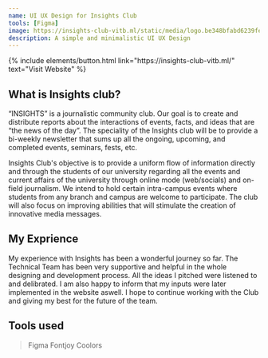 ```yaml
---
name: UI UX Design for Insights Club
tools: [Figma]
image: https://insights-club-vitb.ml/static/media/logo.be348bfabd6239fe96e4.png
description: A simple and minimalistic UI UX Design 
---
```


<p class="text-center">
{% include elements/button.html link="https://insights-club-vitb.ml/" text="Visit Website" %}
</p>

## What is Insights club?

“INSIGHTS” is a journalistic community club. Our goal is to create and distribute reports about the interactions of events, facts, and ideas that are “the news of the day”. The speciality of the Insights club will be to provide a bi-weekly newsletter that sums up all the ongoing, upcoming, and completed events, seminars, fests, etc.

Insights Club's objective is to provide a uniform flow of information directly and through the students of our university regarding all the events and current affairs of the university through online mode (web/socials) and on-field journalism. We intend to hold certain intra-campus events where students from any branch and campus are welcome to participate. The club will also focus on improving abilities that will stimulate the creation of innovative media messages.

## My Exprience
My experience with Insights has been a wonderful journey so far. The Technical Team has been very supportive and helpful in the whole designing and development process. All the ideas I pitched were listened to and delibrated. I am also happy to inform that my inputs were later implemented in the website aswell. I hope to continue working with the Club and giving my best for the future of the team.

## Tools used
>Figma
>Fontjoy
>Coolors
